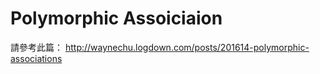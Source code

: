# Polymorphic Assoiciaion

請參考此篇：
http://waynechu.logdown.com/posts/201614-polymorphic-associations
